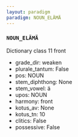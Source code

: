 ```yaml
---
layout: paradigm
paradigm: NOUN_ELÄMÄ
---
```

### ` NOUN_ELÄMÄ `

Dictionary class 11 front
* grade_dir: weaken
* plurale_tantum: False
* pos: NOUN
* stem_diphthong: None
* stem_vowel: ä
* upos: NOUN
* harmony: front
* kotus_av: None
* kotus_tn: 10
* clitics: False
* possessive: False
